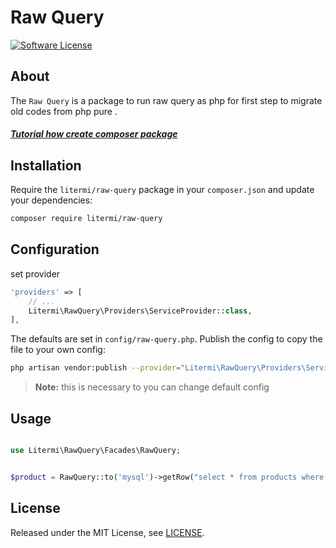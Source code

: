 # Raw Query

[![Software License][ico-license]](LICENSE.md)

## About

The `Raw Query` is a package to run raw query as php for first step to migrate old codes from php pure .

##### [Tutorial how create composer package](https://cirelramos.blogspot.com/2022/04/how-create-composer-package.html)

## Installation

Require the `litermi/raw-query` package in your `composer.json` and update your dependencies:
```sh
composer require litermi/raw-query
```


## Configuration

set provider

```php
'providers' => [
    // ...
    Litermi\RawQuery\Providers\ServiceProvider::class,
],
```


The defaults are set in `config/raw-query.php`. Publish the config to copy the file to your own config:
```sh
php artisan vendor:publish --provider="Litermi\RawQuery\Providers\ServiceProvider"
```

> **Note:** this is necessary to you can change default config



## Usage

```php

use Litermi\RawQuery\Facades\RawQuery;


$product = RawQuery::to('mysql')->getRow("select * from products where id_product=".$idProduct);

```

## License

Released under the MIT License, see [LICENSE](LICENSE).


[ico-license]: https://img.shields.io/badge/license-MIT-brightgreen.svg?style=flat-square

